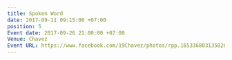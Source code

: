 ```yaml
---
title: Spoken Word
date: 2017-09-11 09:15:00 +07:00
position: 5
Event date: 2017-09-26 21:00:00 +07:00
Venue: Chavez
Event URL: https://www.facebook.com/19Chavez/photos/rpp.1653368031358283/1869743633054054
---
```


